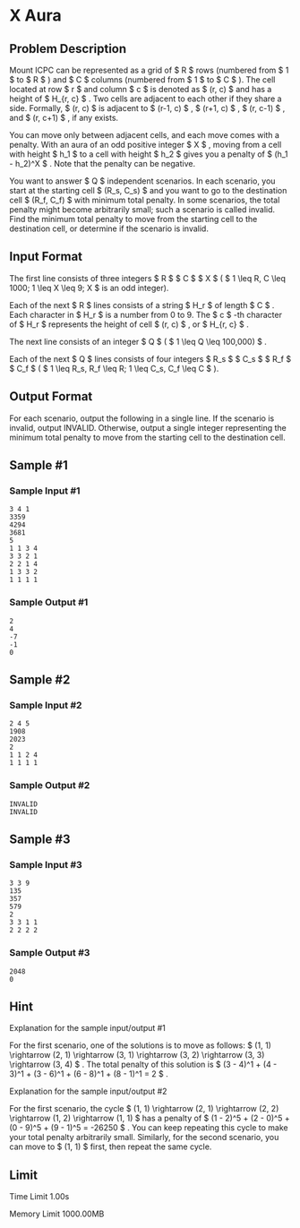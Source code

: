 # X Aura

## Problem Description

Mount ICPC can be represented as a grid of $ R $ rows (numbered from $ 1 $ to $ R $ ) and $ C $ columns (numbered from $ 1 $ to $ C $ ). The cell located at row $ r $ and column $ c $ is denoted as $ (r, c) $ and has a height of $ H_{r, c} $ . Two cells are adjacent to each other if they share a side. Formally, $ (r, c) $ is adjacent to $ (r-1, c) $ , $ (r+1, c) $ , $ (r, c-1) $ , and $ (r, c+1) $ , if any exists.

You can move only between adjacent cells, and each move comes with a penalty. With an aura of an odd positive integer $ X $ , moving from a cell with height $ h_1 $ to a cell with height $ h_2 $ gives you a penalty of $ (h_1 - h_2)^X $ . Note that the penalty can be negative.

You want to answer $ Q $ independent scenarios. In each scenario, you start at the starting cell $ (R_s, C_s) $ and you want to go to the destination cell $ (R_f, C_f) $ with minimum total penalty. In some scenarios, the total penalty might become arbitrarily small; such a scenario is called invalid. Find the minimum total penalty to move from the starting cell to the destination cell, or determine if the scenario is invalid.

## Input Format

The first line consists of three integers $ R $ $ C $ $ X $ ( $ 1 \leq R, C \leq 1000; 1 \leq X \leq 9; X $ is an odd integer).

Each of the next $ R $ lines consists of a string $ H_r $ of length $ C $ . Each character in $ H_r $ is a number from 0 to 9. The $ c $ -th character of $ H_r $ represents the height of cell $ (r, c) $ , or $ H_{r, c} $ .

The next line consists of an integer $ Q $ ( $ 1 \leq Q \leq 100\,000) $ .

Each of the next $ Q $ lines consists of four integers $ R_s $ $ C_s $ $ R_f $ $ C_f $ ( $ 1 \leq R_s, R_f \leq R; 1 \leq C_s, C_f \leq C $ ).

## Output Format

For each scenario, output the following in a single line. If the scenario is invalid, output INVALID. Otherwise, output a single integer representing the minimum total penalty to move from the starting cell to the destination cell.

## Sample #1

### Sample Input #1

```
3 4 1
3359
4294
3681
5
1 1 3 4
3 3 2 1
2 2 1 4
1 3 3 2
1 1 1 1
```

### Sample Output #1

```
2
4
-7
-1
0
```

## Sample #2

### Sample Input #2

```
2 4 5
1908
2023
2
1 1 2 4
1 1 1 1
```

### Sample Output #2

```
INVALID
INVALID
```

## Sample #3

### Sample Input #3

```
3 3 9
135
357
579
2
3 3 1 1
2 2 2 2
```

### Sample Output #3

```
2048
0
```

## Hint

Explanation for the sample input/output #1

For the first scenario, one of the solutions is to move as follows: $ (1, 1) \rightarrow (2, 1) \rightarrow (3, 1) \rightarrow (3, 2) \rightarrow (3, 3) \rightarrow (3, 4) $ . The total penalty of this solution is $ (3 - 4)^1 + (4 - 3)^1 + (3 - 6)^1 + (6 - 8)^1 + (8 - 1)^1 = 2 $ .

Explanation for the sample input/output #2

For the first scenario, the cycle $ (1, 1) \rightarrow (2, 1) \rightarrow (2, 2) \rightarrow (1, 2) \rightarrow (1, 1) $ has a penalty of $ (1 - 2)^5 + (2 - 0)^5 + (0 - 9)^5 + (9 - 1)^5 = -26250 $ . You can keep repeating this cycle to make your total penalty arbitrarily small. Similarly, for the second scenario, you can move to $ (1, 1) $ first, then repeat the same cycle.

## Limit



Time Limit
1.00s

Memory Limit
1000.00MB